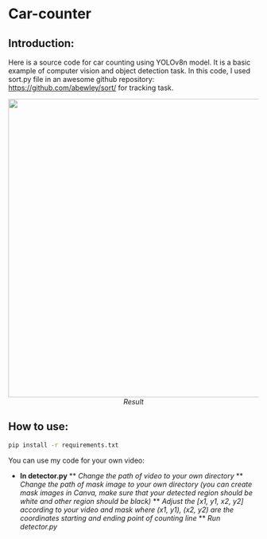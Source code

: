 # Car-counter

## Introduction:
Here is a source code for car counting using YOLOv8n model. It is a basic example of computer vision and object detection task.
In this code, I used sort.py file in an awesome github repository: https://github.com/abewley/sort/ for tracking task.
<p align="center">
  <img src="./result/result.gif" width=600><br/>
  <i>Result</i>
</p>

## How to use:
```bash
pip install -r requirements.txt
```
You can use my code for your own video:
* **In detector.py**
** *Change the path of video to your own directory*
** *Change the path of mask image to your own directory (you can create mask images in Canva, make sure that your detected region should be white and other region should be black)*
** *Adjust the [x1, y1, x2, y2] according to your video and mask where (x1, y1), (x2, y2) are the coordinates starting and ending point of counting line*
** *Run detector.py*
